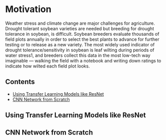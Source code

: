 Motivation
============

Weather stress and climate change are major challenges for agriculture. Drought tolerant soybean varieties are needed but breeding for drought tolerance in soybean, is difficult. Soybean breeders evaluate thousands of field plots annually in order to select the best plants to advance for further testing or to release as a new variety. The most widely used indicator of drought tolerance/sensitivity in soybean is leaf wilting during periods of water stress1, and breeders collect this data in the most low-tech way imaginable — walking the field with a notebook and writing down ratings to indicate how wilted each field plot looks.

## Contents

- [Using Transfer Learning Models like ResNet](README.md#Using-Transfer-Learning-Models-like-ResNet)
- [CNN Network from Scratch](README.md#CNN-Network-from-Scratch)

## Using Transfer Learning Models like ResNet

## CNN Network from Scratch
  
